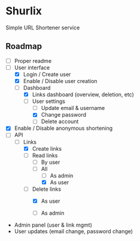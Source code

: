 # Shurlix
Simple URL Shortener service


## Roadmap

- [ ] Proper readme
- [ ] User interface
    - [x] Login / Create user
    - [x] Enable / Disable user creation
    - [ ] Dashboard
        - [x] Links dashboard (overview, deletion, etc)
        - [ ] User settings
            - [ ] Update email & username
            - [x] Change password
            - [ ] Delete account
- [x] Enable / Disable anonymous shortening
- [ ] API
    - [ ] Links
        - [x] Create links
        - [ ] Read links
            - [ ] By user
            - [ ] All   
                - [ ] As admin
                - [x] As user
        - [ ] Delete links
            - [x] As user
            - [ ] As admin


- Admin panel (user & link mgmt)
- User updates (email change, password change)